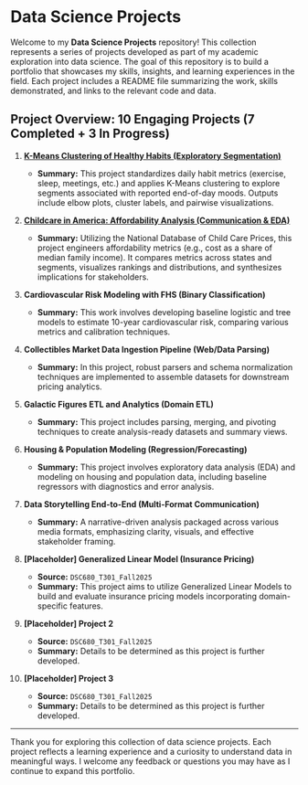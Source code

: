 # Data Science Projects

Welcome to my **Data Science Projects** repository! This collection represents a series of projects developed as part of my academic exploration into data science. The goal of this repository is to build a portfolio that showcases my skills, insights, and learning experiences in the field. Each project includes a README file summarizing the work, skills demonstrated, and links to the relevant code and data.

## Project Overview: 10 Engaging Projects (7 Completed + 3 In Progress)

1) **[K-Means Clustering of Healthy Habits (Exploratory Segmentation)](projects/Healthy-Habits-Clustering.md)**  
   - **Summary:** This project standardizes daily habit metrics (exercise, sleep, meetings, etc.) and applies K-Means clustering to explore segments associated with reported end-of-day moods. Outputs include elbow plots, cluster labels, and pairwise visualizations.

2) **[Childcare in America: Affordability Analysis (Communication & EDA)](projects/Childcare-Affordability.md)**  
   - **Summary:** Utilizing the National Database of Child Care Prices, this project engineers affordability metrics (e.g., cost as a share of median family income). It compares metrics across states and segments, visualizes rankings and distributions, and synthesizes implications for stakeholders.

3) **Cardiovascular Risk Modeling with FHS (Binary Classification)**  
   - **Summary:** This work involves developing baseline logistic and tree models to estimate 10-year cardiovascular risk, comparing various metrics and calibration techniques.

4) **Collectibles Market Data Ingestion Pipeline (Web/Data Parsing)**  
   - **Summary:** In this project, robust parsers and schema normalization techniques are implemented to assemble datasets for downstream pricing analytics.

5) **Galactic Figures ETL and Analytics (Domain ETL)**  
   - **Summary:** This project includes parsing, merging, and pivoting techniques to create analysis-ready datasets and summary views.

6) **Housing & Population Modeling (Regression/Forecasting)**  
   - **Summary:** This project involves exploratory data analysis (EDA) and modeling on housing and population data, including baseline regressors with diagnostics and error analysis.

7) **Data Storytelling End-to-End (Multi-Format Communication)**  
   - **Summary:** A narrative-driven analysis packaged across various media formats, emphasizing clarity, visuals, and effective stakeholder framing.

8) **[Placeholder] Generalized Linear Model (Insurance Pricing)**  
   - **Source:** `DSC680_T301_Fall2025`  
   - **Summary:** This project aims to utilize Generalized Linear Models to build and evaluate insurance pricing models incorporating domain-specific features.

9) **[Placeholder] Project 2**  
   - **Source:** `DSC680_T301_Fall2025`  
   - **Summary:** Details to be determined as this project is further developed.

10) **[Placeholder] Project 3**  
    - **Source:** `DSC680_T301_Fall2025`  
    - **Summary:** Details to be determined as this project is further developed.

---

Thank you for exploring this collection of data science projects. Each project reflects a learning experience and a curiosity to understand data in meaningful ways. I welcome any feedback or questions you may have as I continue to expand this portfolio.